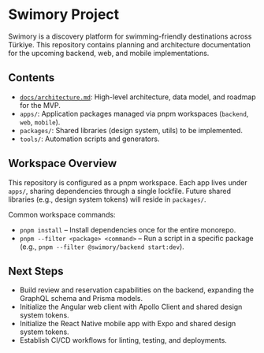 # Swimory Project

Swimory is a discovery platform for swimming-friendly destinations across Türkiye. This repository contains planning and architecture documentation for the upcoming backend, web, and mobile implementations.

## Contents
- [`docs/architecture.md`](docs/architecture.md): High-level architecture, data model, and roadmap for the MVP.
- `apps/`: Application packages managed via pnpm workspaces (`backend`, `web`, `mobile`).
- `packages/`: Shared libraries (design system, utils) to be implemented.
- `tools/`: Automation scripts and generators.

## Workspace Overview
This repository is configured as a pnpm workspace. Each app lives under `apps/`, sharing dependencies through a single lockfile. Future shared libraries (e.g., design system tokens) will reside in `packages/`.

Common workspace commands:
- `pnpm install` – Install dependencies once for the entire monorepo.
- `pnpm --filter <package> <command>` – Run a script in a specific package (e.g., `pnpm --filter @swimory/backend start:dev`).

## Next Steps
- Build review and reservation capabilities on the backend, expanding the GraphQL schema and Prisma models.
- Initialize the Angular web client with Apollo Client and shared design system tokens.
- Initialize the React Native mobile app with Expo and shared design system tokens.
- Establish CI/CD workflows for linting, testing, and deployments.